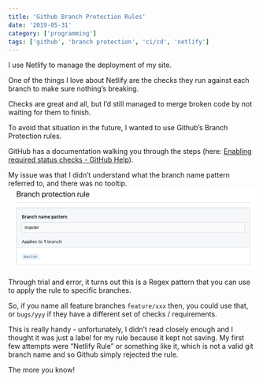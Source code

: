 ```yaml
---
title: 'Github Branch Protection Rules'
date: '2019-05-31'
category: ['programming']
tags: ['github', 'branch protection', 'ci/cd', 'netlify']
---
```


I use Netlify to manage the deployment of my site.

One of the things I love about Netlify are the checks they run against each branch to make sure nothing’s breaking.

Checks are great and all, but I’d still managed to merge broken code by not waiting for them to finish.

To avoid that situation in the future, I wanted to use Github’s Branch Protection rules.

GitHub has a documentation walking you through the steps (here: [Enabling required status checks - GitHub Help](https://help.github.com/en/articles/enabling-required-status-checks)).

My issue was that I didn’t understand what the branch name pattern referred to, and there was no tooltip.
![](./branch-name-pattern.png)

Through trial and error, it turns out this is a Regex pattern that you can use to apply the rule to specific branches.

So, if you name all feature branches `feature/xxx` then, you could use that, or `bugs/yyy` if they have a different set of checks / requirements.

This is really handy - unfortunately, I didn’t read closely enough and I thought it was just a label for my rule because it kept not saving. My first few attempts were “Netlify Rule” or something like it, which is not a valid git branch name and so Github simply rejected the rule.

The more you know!

